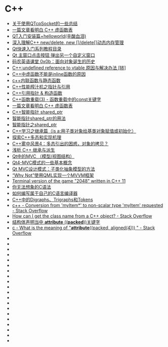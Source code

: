 # C++
*   [关于使用QTcpSocket的一些总结](https://blog.csdn.net/u011125673/article/details/50474491)
*   [一篇文章看明白 C++ 虚函数表](http://www.jizhuomi.com/software/718.html)
*   [QT入门安装篇+helloworld(辛酸血泪)](https://blog.csdn.net/qq_37059483/article/details/77800592)
*   [深入理解C++ new/delete, new []/delete[]动态内存管理](http://www.cnblogs.com/tp-16b/p/8684298.html)
*   [Qt快速入门系列教程目录](http://www.qter.org/portal.php?mod=view&aid=26)
*   [Qt 主窗口点击按钮 弹出另一个自定义窗口](https://blog.csdn.net/coldplayplay/article/details/78566151)
*   [码农英语课堂 0x0b：面向对象诞生的历史](https://mp.weixin.qq.com/s/xvhhGgpsxBV_ho7i1STkCg)
*   [C++:undefined reference to vtable 原因与解决办法 [转]](https://blog.csdn.net/ai2000ai/article/details/47317863)
*   [C++中虚函数不能是inline函数的原因](https://blog.csdn.net/flydreamforever/article/details/61429140)
*   [c++内联函数与静态函数](https://www.cnblogs.com/dongzhuangdian/p/5080873.html)
*   [C++性能榨汁机之指针与引用](http://irootlee.com/juicer_pointer_reference/)
*   [C++引用指针 & 构造函数](http://www.cnblogs.com/tp-16b/p/8619813.html)
*   [C++函数重载(3) - 函数重载中的const关键字](https://blog.csdn.net/shltsh/article/details/45939977)
*   [一篇文章看明白 C++ 虚函数表](http://www.jizhuomi.com/software/718.html)
*   [C++智能指针 shared_ptr](https://www.cnblogs.com/diysoul/p/5930361.html)
*   [智能指针shared_ptr的用法](https://www.cnblogs.com/jiayayao/archive/2016/12/03/6128877.html)
*   [智能指针之shared_ptr](https://blog.csdn.net/qq_33452263/article/details/79062426)
*   [C++学习之继承篇（is a:用子类对象给基类对象赋值或初始化）](https://blog.csdn.net/hudfang/article/details/50544371)
*   [探索C++多态和实现机理](http://www.cnblogs.com/tp-16b/p/8904581.html)
*   [C++雾中风景4：多态引出的困惑，对象的拷贝？](http://www.cnblogs.com/happenlee/p/8037391.html)
*   [浅析 C++ 继承与派生](http://blog.jobbole.com/108510/)
*   [Qt中的MVC （模型/视图结构）](https://blog.csdn.net/rl529014/article/details/52072380)
*   [Qt4-MVC模式的一些基本概念](https://www.adamfei.com/qt4-mvc-1-some-basic-concepts-of-mvc-pattern/)
*   [Qt MVC设计模式：子类化抽象模型的方法](https://blog.csdn.net/qq_19672579/article/details/47042395)
*   [“Why Not”使用QML实现一个MVVM框架](http://www.qtcn.org/bbs/read-htm-tid-62886.html)
*   [Terminal version of the game "2048" written in C++ 11](https://github.com/plibither8/2048.cpp?utm_source=tuicool&utm_medium=referral)
*   [你无法想象的C语法](http://tchen.me/posts/2013-07-18-c-grammar-you-cannot-imagine.html?utm_source=tuicool&utm_medium=referral)
*   [如何编写属于自己的C语言编译器](http://www.4hou.com/technology/9124.html)
*   [C++中的Digraphs、Trigraphs和Tokens](https://lrita.github.io/2018/09/29/digraphs-trigraphs-and-tokens-in-cpp/)
*   [c++ - Conversion from 'myItem*' to non-scalar type 'myItem' requested - Stack Overflow](https://stackoverflow.com/questions/3919850/conversion-from-myitem-to-non-scalar-type-myitem-requested)
*   [How can I get the class name from a C++ object? - Stack Overflow](https://stackoverflow.com/questions/3649278/how-can-i-get-the-class-name-from-a-c-object)
*   [结构体声明当中 __attribute__ ((__packed__))关键字](https://blog.csdn.net/wuxing26jiayou/article/details/79609025)
*   [c - What is the meaning of "__attribute__((packed, aligned(4))) " - Stack Overflow](https://stackoverflow.com/questions/11770451/what-is-the-meaning-of-attribute-packed-aligned4)
*   []()
*   []()
*   []()
*   []()
*   []()
*   []()
*   []()
*   []()
*   []()
*   []()
*   []()
*   []()
*   []()
*   []()
*   []()
*   []()
*   []()
*   []()
*   []()
*   []()






